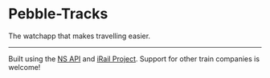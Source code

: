 Pebble-Tracks
=============

The watchapp that makes travelling easier.


-----

Built using the [NS API](http://www.ns.nl/api/api) and [iRail Project](http://project.irail.be/).
Support for other train companies is welcome!
